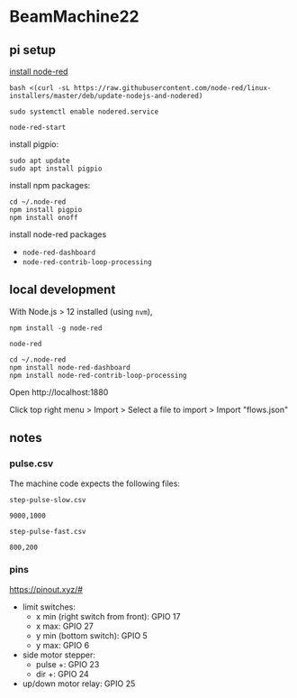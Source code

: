 # BeamMachine22

## pi setup

[install node-red](https://nodered.org/docs/getting-started/raspberrypi)

```shell
bash <(curl -sL https://raw.githubusercontent.com/node-red/linux-installers/master/deb/update-nodejs-and-nodered)
```

```shell
sudo systemctl enable nodered.service
```

```shell
node-red-start
```

install pigpio:

```shell
sudo apt update
sudo apt install pigpio
```

install npm packages:

```shell
cd ~/.node-red
npm install pigpio
npm install onoff
```

install node-red packages

- `node-red-dashboard` 
- `node-red-contrib-loop-processing`

## local development

With Node.js > 12 installed (using `nvm`),

```shell
npm install -g node-red
```

```shell
node-red
```

```shell
cd ~/.node-red
npm install node-red-dashboard
npm install node-red-contrib-loop-processing
```

Open http://localhost:1880

Click top right menu > Import > Select a file to import > Import "flows.json"

## notes

### pulse.csv

The machine code expects the following files:

`step-pulse-slow.csv`

```csv
9000,1000
```

`step-pulse-fast.csv`

```csv
800,200
```

### pins

https://pinout.xyz/#

- limit switches:
  - x min (right switch from front): GPIO 17
  - x max: GPIO 27
  - y min (bottom switch): GPIO 5
  - y max: GPIO 6
- side motor stepper:
  - pulse +: GPIO 23
  - dir +: GPIO 24
- up/down motor relay: GPIO 25
